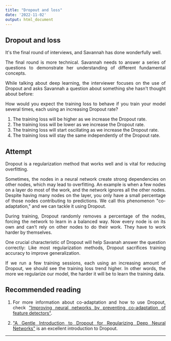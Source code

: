 ```yaml
---
title: "Dropout and loss"
date: '2022-11-02'
output: html_document
---
```


## Dropout and loss

It's the final round of interviews, and Savannah has done wonderfully well.

The final round is more technical. Savannah needs to answer a series of questions to demonstrate her understanding of different fundamental concepts.

While talking about deep learning, the interviewer focuses on the use of Dropout and asks Savannah a question about something she hasn't thought about before:

How would you expect the training loss to behave if you train your model several times, each using an increasing Dropout rate?


1. The training loss will be higher as we increase the Dropout rate.
2. The training loss will be lower as we increase the Dropout rate.
3. The training loss will start oscillating as we increase the Dropout rate.
4. The training loss will stay the same independently of the Dropout rate.


## Attempt

Dropout is a regularization method that works well and is vital for reducing overfitting.

Sometimes, the nodes in a neural network create strong dependencies on other nodes, which may lead to overfitting. An example is when a few nodes on a layer do most of the work, and the network ignores all the other nodes. Despite having many nodes on the layer, you only have a small percentage of those nodes contributing to predictions. We call this phenomenon "co-adaptation," and we can tackle it using Dropout.

During training, Dropout randomly removes a percentage of the nodes, forcing the network to learn in a balanced way. Now every node is on its own and can't rely on other nodes to do their work. They have to work harder by themselves.

One crucial characteristic of Dropout will help Savanah answer the question correctly: Like most regularization methods, Dropout sacrifices training accuracy to improve generalization.

If we run a few training sessions, each using an increasing amount of Dropout, we should see the training loss trend higher. In other words, the more we regularize our model, the harder it will be to learn the training data.


## Recommended reading

1. For more information about co-adaptation and how to use Dropout, check ["Improving neural networks by preventing co-adaptation of feature detectors"](https://arxiv.org/pdf/1207.0580.pdf).

2. ["A Gentle Introduction to Dropout for Regularizing Deep Neural Networks"](https://machinelearningmastery.com/dropout-for-regularizing-deep-neural-networks/) is an excellent introduction to Dropout.

<style>
body {
text-align: justify}
</style>
****